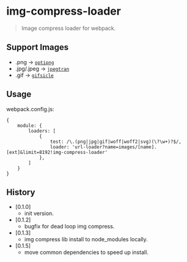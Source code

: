 # img-compress-loader

> Image compress loader for webpack.

## Support Images

- .png -> [`optipng`](https://www.npmjs.org/package/optipng-bin)
- .jpg/.jpeg -> [`jpegtran`](https://www.npmjs.com/package/jpegtran-bin)
- .gif -> [`gifsicle`](https://www.npmjs.com/package/gifsicle)

## Usage

webpack.config.js:

```
{
    module: {
        loaders: [
            {
                test: /\.(png|jpg|gif|woff|woff2|svg)(\?\w+)?$/,
                loader: 'url-loader?name=images/[name].[ext]&limit=8192!img-compress-loader'
            },
        ]
    }
}
```

## History

- [0.1.0]
	- init version.
- [0.1.2]
	- bugfix for dead loop img compress.
- [0.1.3]
	- img compress lib install to node_modules locally.
- [0.1.5]
	- move common dependencies to speed up install.